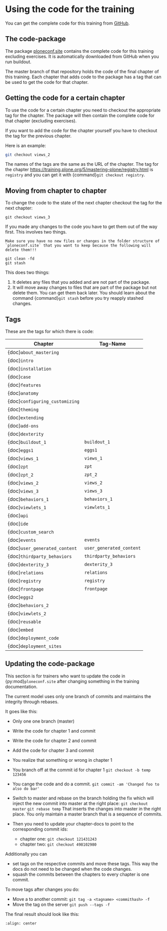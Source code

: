 # Using the code for the training

You can get the complete code for this training from [GitHub](https://github.com/collective/ploneconf.site).

## The code-package

The package [ploneconf.site](https://github.com/collective/ploneconf.site) contains the complete code for this training excluding exercises.
It is automatically downloaded from GitHub when you run buildout.

The master branch of that repository holds the code of the final chapter of this training.
Each chapter that adds code to the package has a tag that can be used to get the code for that chapter.

## Getting the code for a certain chapter

To use the code for a certain chapter you need to checkout the appropriate tag for the chapter.
The package will then contain the complete code for that chapter (excluding exercises).

If you want to add the code for the chapter yourself you have to checkout the tag for the previous chapter.

Here is an example:

```bash
git checkout views_2
```

The names of the tags are the same as the URL of the chapter.
The tag for the chapter <https://training.plone.org/5/mastering-plone/registry.html> is `registry`
and you can get it with {command}`git checkout registry`.

## Moving from chapter to chapter

To change the code to the state of the next chapter checkout the tag for the next chapter:

```console
git checkout views_3
```

If you made any changes to the code you have to get them out of the way first. This involves two things.

```{warning}
Make sure you have no new files or changes in the folder structure of `ploneconf.site` that you want to keep because the following will delete them!!!
```

```console
git clean -fd
git stash
```

This does two things:

1. It deletes any files that you added and are not part of the package.
2. It will move away changes to files that are part of the package but not delete them. You can get them back later. You should learn about the command {command}`git stash` before you try reapply stashed changes.

## Tags

These are the tags for which there is code:

| Chapter                        | Tag-Name                 |
| ------------------------------ | ------------------------ |
| {doc}`about_mastering`         |                          |
| {doc}`intro`                   |                          |
| {doc}`installation`            |                          |
| {doc}`case`                    |                          |
| {doc}`features`                |                          |
| {doc}`anatomy`                 |                          |
| {doc}`configuring_customizing` |                          |
| {doc}`theming`                 |                          |
| {doc}`extending`               |                          |
| {doc}`add-ons`                 |                          |
| {doc}`dexterity`               |                          |
| {doc}`buildout_1`              | `buildout_1`             |
| {doc}`eggs1`                   | `eggs1`                  |
| {doc}`views_1`                 | `views_1`                |
| {doc}`zpt`                     | `zpt`                    |
| {doc}`zpt_2`                   | `zpt_2`                  |
| {doc}`views_2`                 | `views_2`                |
| {doc}`views_3`                 | `views_3`                |
| {doc}`behaviors_1`             | `behaviors_1`            |
| {doc}`viewlets_1`              | `viewlets_1`             |
| {doc}`api`                     |                          |
| {doc}`ide`                     |                          |
| {doc}`custom_search`           |                          |
| {doc}`events`                  | `events`                 |
| {doc}`user_generated_content`  | `user_generated_content` |
| {doc}`thirdparty_behaviors`    | `thirdparty_behaviors`   |
| {doc}`dexterity_3`             | `dexterity_3`            |
| {doc}`relations`               | `relations`              |
| {doc}`registry`                | `registry`               |
| {doc}`frontpage`               | `frontpage`              |
| {doc}`eggs2`                   |                          |
| {doc}`behaviors_2`             |                          |
| {doc}`viewlets_2`              |                          |
| {doc}`reusable`                |                          |
| {doc}`embed`                   |                          |
| {doc}`deployment_code`         |                          |
| {doc}`deployment_sites`        |                          |

## Updating the code-package

This section is for trainers who want to update the code in {py:mod}`ploneconf.site` after changing something in the training documentation.

The current model uses only one branch of commits and maintains the integrity through rebases.

It goes like this:

- Only one one branch (master)

- Write the code for chapter 1 and commit

- Write the code for chapter 2 and commit

- Add the code for chapter 3 and commit

- You realize that something or wrong in chapter 1

- You branch off at the commit id for chapter 1
  `git checkout -b temp 123456`

- You cange the code and do a commit.
  `git commit -am 'Changed foo to also do bar'`

- Switch to master and rebase on the branch holding the fix which will inject the new commit into master at the right place:
  `git checkout master`
  `git rebase temp`
  That inserts the changes into master in the right place. You only maintain a master branch that is a sequence of commits.

- Then you need to update your chapter-docs to point to the corresponding commit ids:

  - chapter one: `git checkout 121431243`
  - chapter two: `git checkout 498102980`

Additionally you can

- set tags on the respective commits and move these tags. This way the docs do not need to be changed when the code changes.
- squash the commits between the chapters to every chapter is one commit.

To move tags after changes you do:

- Move a to another commit: `git tag -a <tagname> <commithash> -f`
- Move the tag on the server `git push --tags -f`

The final result should look like this:

```{figure} ../_static/code_tree.png
:align: center
```
